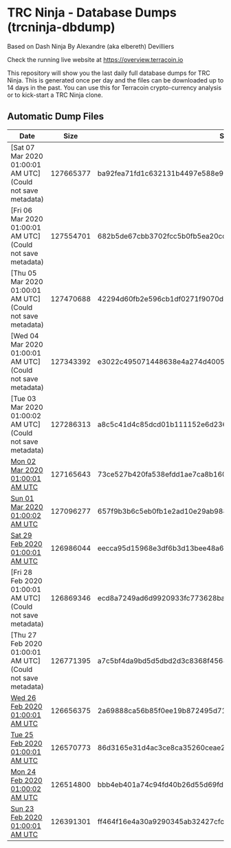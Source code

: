# TRC Ninja - Database Dumps (trcninja-dbdump)
Based on Dash Ninja By Alexandre (aka elbereth) Devilliers

Check the running live website at https://overview.terracoin.io

This repository will show you the last daily full database dumps for TRC Ninja. This is generated once per day and the files can be downloaded up to 14 days in the past.
You can use this for Terracoin crypto-currency analysis or to kick-start a TRC Ninja clone.


## Automatic Dump Files
| Date | Size | SHA256 |
|--|--|--|
| [Sat 07 Mar 2020 01:00:01 AM UTC](Could not save metadata) | 127665377 | ba92fea71fd1c632131b4497e588e958cde9570681ff66899c64512e91c0d6b8 | 
| [Fri 06 Mar 2020 01:00:01 AM UTC](Could not save metadata) | 127554701 | 682b5de67cbb3702fcc5b0fb5ea20cc0b6396f40888acaaf67c3d8fc54034501 | 
| [Thu 05 Mar 2020 01:00:01 AM UTC](Could not save metadata) | 127470688 | 42294d60fb2e596cb1df0271f9070dcfe049fddc3af81ba5decb9e100e8d89a9 | 
| [Wed 04 Mar 2020 01:00:01 AM UTC](Could not save metadata) | 127343392 | e3022c495071448638e4a274d400597652a2f25e5df20519bfd6d4d2d884cf49 | 
| [Tue 03 Mar 2020 01:00:02 AM UTC](Could not save metadata) | 127286313 | a8c5c41d4c85dcd01b111152e6d23685cf5348f7c97d38d6c3ef8596f2287032 | 
| [Mon 02 Mar 2020 01:00:01 AM UTC]() | 127165643 | 73ce527b420fa538efdd1ae7ca8b16067542cf2903ae662a7aee7bb861422b27 | 
| [Sun 01 Mar 2020 01:00:02 AM UTC](https://transfer.sh/Fgu0h/trcninja-dbdump-20200301010002.tar.bz2) | 127096277 | 657f9b3b6c5eb0fb1e2ad10e29ab988b6245ec7da082ce8043f768965ec03409 | 
| [Sat 29 Feb 2020 01:00:01 AM UTC]() | 126986044 | eecca95d15968e3df6b3d13bee48a67374e43b92be579ba48f0557ff821885d6 | 
| [Fri 28 Feb 2020 01:00:01 AM UTC](Could not save metadata) | 126869346 | ecd8a7249ad6d9920933fc773628ba21333fc33b28e017ed6be4505b10fb05c2 | 
| [Thu 27 Feb 2020 01:00:01 AM UTC](Could not save metadata) | 126771395 | a7c5bf4da9bd5d5dbd2d3c8368f45680a8ebfe296c3c8d8bbc80c89d9b19cb93 | 
| [Wed 26 Feb 2020 01:00:01 AM UTC]() | 126656375 | 2a69888ca56b85f0ee19b872495d71ac6d67b54094df2fbcced6a48ddc086dda | 
| [Tue 25 Feb 2020 01:00:01 AM UTC](https://transfer.sh/UC27k/trcninja-dbdump-20200225010001.tar.bz2) | 126570773 | 86d3165e31d4ac3ce8ca35260ceae26039af2d2cfe4acb1e221443a4c5635a6e | 
| [Mon 24 Feb 2020 01:00:02 AM UTC]() | 126514800 | bbb4eb401a74c94fd40b26d55d69fd94d85b494ed7a2a4381b2ac5bdf53bd696 | 
| [Sun 23 Feb 2020 01:00:01 AM UTC]() | 126391301 | ff464f16e4a30a9290345ab32427cfc875e3a940ddfa32f9bb67cdfc0898f67d | 
